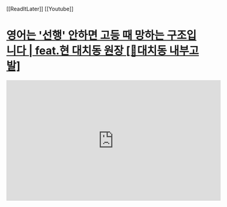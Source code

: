 [[ReadItLater]] [[Youtube]]

# [영어는 '선행' 안하면 고등 때 망하는 구조입니다 | feat.현 대치동 원장 [🚨대치동 내부고발]](https://www.youtube.com/watch?v=NmdaTcWiVsc)

<iframe width="560" height="315" src="https://www.youtube-nocookie.com/embed/NmdaTcWiVsc" title="YouTube video player" frameborder="0" allow="accelerometer; autoplay; clipboard-write; encrypted-media; gyroscope; picture-in-picture" allowfullscreen></iframe>